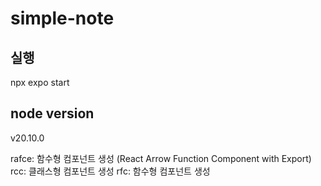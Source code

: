 # simple-note

## 실행

npx expo start

## node version

v20.10.0

rafce: 함수형 컴포넌트 생성 (React Arrow Function Component with Export)
rcc: 클래스형 컴포넌트 생성
rfc: 함수형 컴포넌트 생성
